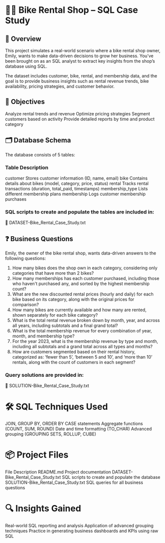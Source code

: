 # 🚴‍♀️ Bike Rental Shop – SQL Case Study

## 📘 Overview
This project simulates a real-world scenario where a bike rental shop owner, Emily, wants to make data-driven decisions to grow her business. You’ve been brought on as an SQL analyst to extract key insights from the shop’s database using SQL.

The dataset includes customer, bike, rental, and membership data, and the goal is to provide business insights such as rental revenue trends, bike availability, pricing strategies, and customer behavior.

## 🧠 Objectives
Analyze rental trends and revenue
Optimize pricing strategies
Segment customers based on activity
Provide detailed reports by time and product category

## 🗂️ Database Schema
The database consists of 5 tables:

### Table	Description
customer	Stores customer information (ID, name, email)
bike	Contains details about bikes (model, category, price, status)
rental	Tracks rental transactions (duration, total_paid, timestamps)
membership_type	Lists different membership plans
membership	Logs customer membership purchases

### SQL scripts to create and populate the tables are included in:
📄 DATASET-Bike_Rental_Case_Study.txt

## ❓ Business Questions
Emily, the owner of the bike rental shop, wants data-driven answers to the following questions:


1. How many bikes does the shop own in each category, considering only categories that have more than 2 bikes?   
2. How many memberships has each customer purchased, including those who haven't purchased any, and sorted by the highest membership count? 
3. What are the new discounted rental prices (hourly and daily) for each bike based on its category, along with the original prices for comparison?
4. How many bikes are currently available and how many are rented, shown separately for each bike category?
5. What is the total rental revenue broken down by month, year, and across all years, including subtotals and a final grand total?
6. What is the total membership revenue for every combination of year, month, and membership type?
7. For the year 2023, what is the membership revenue by type and month, including all subtotals and a grand total across all types and months?
8. How are customers segmented based on their rental history, categorized as: ‘fewer than 5’, ‘between 5 and 10’, and ‘more than 10’ rentals, along with the count of customers in each segment?



### Query solutions are provided in:
📄 SOLUTION-Bike_Rental_Case_Study.txt

# 🛠️ SQL Techniques Used
JOIN, GROUP BY, ORDER BY
CASE statements
Aggregate functions (COUNT, SUM, ROUND)
Date and time formatting (TO_CHAR)
Advanced grouping (GROUPING SETS, ROLLUP, CUBE)

# 📦 Project Files
File	Description
README.md	Project documentation
DATASET-Bike_Rental_Case_Study.txt	SQL scripts to create and populate the database
SOLUTION-Bike_Rental_Case_Study.txt	SQL queries for all business questions


# 🔍 Insights Gained
Real-world SQL reporting and analysis
Application of advanced grouping techniques
Practice in generating business dashboards and KPIs using raw SQL
